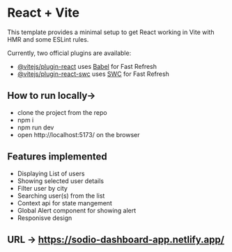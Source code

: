 # React + Vite

This template provides a minimal setup to get React working in Vite with HMR and some ESLint rules.

Currently, two official plugins are available:

- [@vitejs/plugin-react](https://github.com/vitejs/vite-plugin-react/blob/main/packages/plugin-react/README.md) uses [Babel](https://babeljs.io/) for Fast Refresh
- [@vitejs/plugin-react-swc](https://github.com/vitejs/vite-plugin-react-swc) uses [SWC](https://swc.rs/) for Fast Refresh

## How to run locally->
  - clone the project from the repo
  - npm i
  - npm run dev
  - open http://localhost:5173/ on the browser
## Features implemented
  - Displaying List of users
  - Showing selected user details
  - Filter user by city
  - Searching user(s) from the list
  - Context api for state mangement
  - Global Alert component for showing alert
  - Responisve design

## URL -> https://sodio-dashboard-app.netlify.app/
